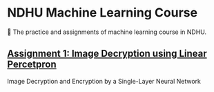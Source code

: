 # NDHU Machine Learning Course

:school: The practice and assignments of machine learning course in NDHU.

## [Assignment 1: Image Decryption using Linear Percetpron](Assignment1)

Image Decryption and Encryption by a Single-Layer Neural Network